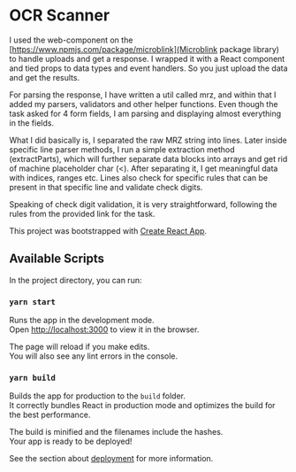 # OCR Scanner

I used the web-component on the [https://www.npmjs.com/package/microblink](Microblink package library) to handle uploads and get a response. I wrapped it with a React component and tied props to data types and event handlers. So you just upload the data and get the results.

For parsing the response, I have written a util called mrz, and within that I added my parsers, validators and other helper functions. Even though the task asked for 4 form fields, I am parsing and displaying almost everything in the fields. 

What I did basically is, I separated the raw MRZ string into lines. Later inside specific line parser methods, I run a simple extraction method (extractParts), which will further separate data blocks into arrays and get rid of machine placeholder char (<). After separating it, I get meaningful data with indices, ranges etc. Lines also check for specific rules that can be present in that specific line and validate check digits.

Speaking of check digit validation, it is very straightforward, following the rules from the provided link for the task.

This project was bootstrapped with [Create React App](https://github.com/facebook/create-react-app).

## Available Scripts

In the project directory, you can run:

### `yarn start`

Runs the app in the development mode.<br />
Open [http://localhost:3000](http://localhost:3000) to view it in the browser.

The page will reload if you make edits.<br />
You will also see any lint errors in the console.

### `yarn build`

Builds the app for production to the `build` folder.<br />
It correctly bundles React in production mode and optimizes the build for the best performance.

The build is minified and the filenames include the hashes.<br />
Your app is ready to be deployed!

See the section about [deployment](https://facebook.github.io/create-react-app/docs/deployment) for more information.

